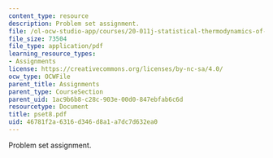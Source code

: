 ```yaml
---
content_type: resource
description: Problem set assignment.
file: /ol-ocw-studio-app/courses/20-011j-statistical-thermodynamics-of-biomolecular-systems-be-011j-spring-2004/46781f2a6316d346d8a1a7dc7d632ea0_pset8.pdf
file_size: 73504
file_type: application/pdf
learning_resource_types:
- Assignments
license: https://creativecommons.org/licenses/by-nc-sa/4.0/
ocw_type: OCWFile
parent_title: Assignments
parent_type: CourseSection
parent_uid: 1ac9b6b8-c28c-903e-00d0-847ebfab6c6d
resourcetype: Document
title: pset8.pdf
uid: 46781f2a-6316-d346-d8a1-a7dc7d632ea0
---
```

Problem set assignment.